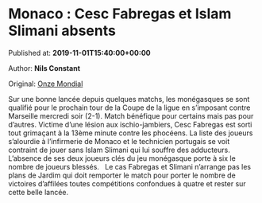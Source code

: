 
# Monaco : Cesc Fabregas et Islam Slimani absents

Published at: **2019-11-01T15:40:00+00:00**

Author: **Nils Constant**

Original: [Onze Mondial](http://www.onzemondial.com/ligue-1/2019-2020/monaco-cesc-fabregas-et-islam-slimani-absents-201399)

Sur une bonne lancée depuis quelques matchs, les monégasques se sont qualifié pour le prochain tour de la Coupe de la ligue en s’imposant contre Marseille mercredi soir (2-1). Match bénéfique pour certains mais pas pour d’autres. Victime d’une lésion aux ischio-jambiers, Cesc Fabregas est sorti tout grimaçant à la 13ème minute contre les phocéens.
La liste des joueurs s’alourdie à l’infirmerie de Monaco et le technicien portugais se voit contraint de jouer sans Islam Slimani qui lui souffre des adducteurs. L’absence de ses deux joueurs clés du jeu monégasque porte à six le nombre de joueurs blessés.
 
Le cas Fabregas et Slimani n’arrange pas les plans de Jardim qui doit remporter le match pour porter le nombre de victoires d’affilées toutes compétitions confondues à quatre et rester sur cette belle lancée.
 
